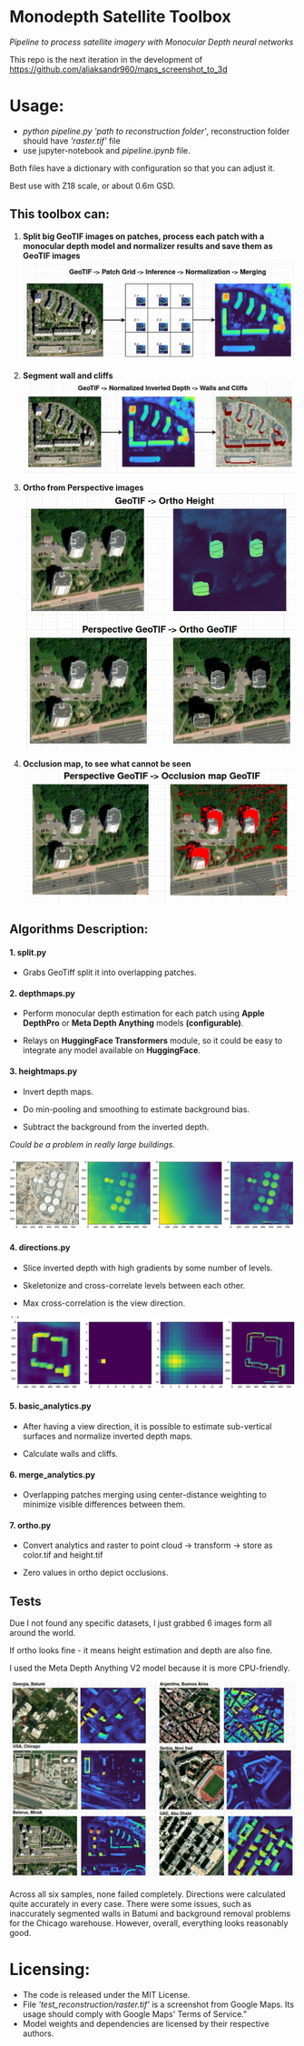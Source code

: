 # Monodepth Satellite Toolbox
*Pipeline to process satellite imagery with Monocular Depth neural networks*

This repo is the next iteration in the development of https://github.com/aliaksandr960/maps_screenshot_to_3d

# Usage:
- *python pipeline.py 'path to reconstruction folder'*, reconstruction folder should have *'raster.tif'* file
- use jupyter-notebook and *pipeline.ipynb* file.

Both files have a dictionary with configuration so that you can adjust it.

Best use with Z18 scale, or about 0.6m GSD.

## This toolbox can:
1. **Split big GeoTIF images on patches, process each patch with a monocular depth model and normalizer results and save them as GeoTIF images**
![split infer merge](docs/split-infer-merge.jpg)

2. **Segment wall and сliffs**
![walls and cliffs](docs/walls-and-cliffs.jpg)

3. **Ortho from Perspective images**
![ortho](docs/ortho.jpg)

4. **Occlusion map, to see what cannot be seen**
![occlusion](docs/occlusion_map.jpg)

## Algorithms Description:

#### 1. split.py

- Grabs GeoTiff split it into overlapping patches.

#### 2. depthmaps.py

- Perform monocular depth estimation for each patch using **Apple DepthPro** or **Meta Depth Anything** models **(configurable)**.

- Relays on **HuggingFace Transformers** module, so it could be easy to integrate any model available on **HuggingFace**.

#### 3. heightmaps.py

- Invert depth maps.

- Do min-pooling and smoothing to estimate background bias.

- Subtract the background from the inverted depth.

*Could be a problem in really large buildings.*

![Background](docs/remove_background.jpg)


#### 4. directions.py

- Slice inverted depth with high gradients by some number of levels.

- Skeletonize and cross-correlate levels between each other.

- Max cross-correlation is the view direction.

![Cross correlation](docs/cross_corr.jpg)

#### 5. basic_analytics.py

- After having a view direction, it is possible to estimate sub-vertical surfaces and normalize inverted depth maps.

- Calculate walls and cliffs.


#### 6. merge_analytics.py
- Overlapping patches merging using center-distance weighting to minimize visible differences between them.


#### 7. ortho.py
- Convert analytics and raster to point cloud -> transform -> store as color.tif and height.tif

- Zero values in ortho depict occlusions.


## Tests

Due I not found any specific datasets, I just grabbed 6 images form all around the world.

If ortho looks fine - it means height estimation and depth are also fine.

I used the Meta Depth Anything V2 model because it is more CPU-friendly.

![Cross correlation](docs/test_1.jpg)

Across all six samples, none failed completely. Directions were calculated quite accurately in every case. There were some issues, such as inaccurately segmented walls in Batumi and background removal problems for the Chicago warehouse. However, overall, everything looks reasonably good.

 # Licensing:
 - The code is released under the MIT License.
 - File *'test_reconstruction/raster.tif'* is a screenshot from Google Maps. Its usage should comply with Google Maps' Terms of Service."
 - Model weights and dependencies are licensed by their respective authors.
